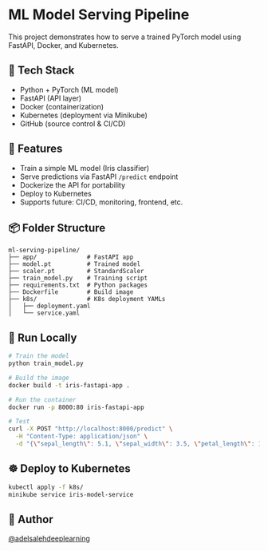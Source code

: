 
# ML Model Serving Pipeline

This project demonstrates how to serve a trained PyTorch model using FastAPI, Docker, and Kubernetes.

## 🔧 Tech Stack
- Python + PyTorch (ML model)
- FastAPI (API layer)
- Docker (containerization)
- Kubernetes (deployment via Minikube)
- GitHub (source control & CI/CD)

## 🚀 Features
- Train a simple ML model (Iris classifier)
- Serve predictions via FastAPI `/predict` endpoint
- Dockerize the API for portability
- Deploy to Kubernetes
- Supports future: CI/CD, monitoring, frontend, etc.

## 📦 Folder Structure
```
ml-serving-pipeline/
├── app/              # FastAPI app
├── model.pt          # Trained model
├── scaler.pt         # StandardScaler
├── train_model.py    # Training script
├── requirements.txt  # Python packages
├── Dockerfile        # Build image
├── k8s/              # K8s deployment YAMLs
│   ├── deployment.yaml
│   └── service.yaml
```

## 🔁 Run Locally
```bash
# Train the model
python train_model.py

# Build the image
docker build -t iris-fastapi-app .

# Run the container
docker run -p 8000:80 iris-fastapi-app

# Test
curl -X POST "http://localhost:8000/predict" \
  -H "Content-Type: application/json" \
  -d "{\"sepal_length\": 5.1, \"sepal_width\": 3.5, \"petal_length\": 1.4, \"petal_width\": 0.2}"
```

## ☸ Deploy to Kubernetes
```bash
kubectl apply -f k8s/
minikube service iris-model-service
```

## 📌 Author
[@adelsalehdeeplearning](https://github.com/adelsalehdeeplearning)
